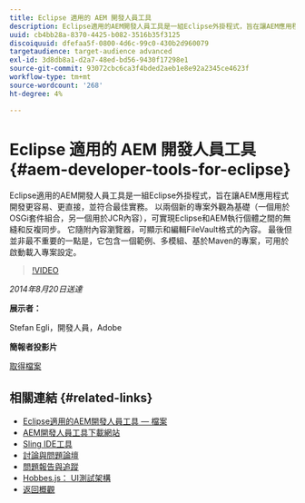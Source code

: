 ```yaml
---
title: Eclipse 適用的 AEM 開發人員工具
description: Eclipse適用的AEM開發人員工具是一組Eclipse外掛程式，旨在讓AEM應用程式開發更容易、更直接，並符合最佳實務。 以兩個新的專案外觀為基礎（一個用於OSGi套件組合，另一個用於JCR內容），可實現Eclipse和AEM執行個體之間的無縫和反複同步。 它隨附內容瀏覽器，可顯示和編輯FileVault格式的內容。 最後但並非最不重要的一點是，它包含一個範例、多模組、基於Maven的專案，可用於啟動載入專案設定。
uuid: cb4bb28a-8370-4425-b082-3516b35f3125
discoiquuid: dfefaa5f-0800-4d6c-99c0-430b2d960079
targetaudience: target-audience advanced
exl-id: 3d8db8a1-d2a7-48ed-bd56-9430f17298e1
source-git-commit: 93072cbc6ca3f4bded2aeb1e8e92a2345ce4623f
workflow-type: tm+mt
source-wordcount: '268'
ht-degree: 4%

---
```


# Eclipse 適用的 AEM 開發人員工具{#aem-developer-tools-for-eclipse}

Eclipse適用的AEM開發人員工具是一組Eclipse外掛程式，旨在讓AEM應用程式開發更容易、更直接，並符合最佳實務。 以兩個新的專案外觀為基礎（一個用於OSGi套件組合，另一個用於JCR內容），可實現Eclipse和AEM執行個體之間的無縫和反複同步。 它隨附內容瀏覽器，可顯示和編輯FileVault格式的內容。 最後但並非最不重要的一點是，它包含一個範例、多模組、基於Maven的專案，可用於啟動載入專案設定。

>[!VIDEO](https://video.tv.adobe.com/v/19465/?quality=9)

*2014年8月20日送達*

**展示者：**

Stefan Egli，開發人員，Adobe

**簡報者投影片**

[取得檔案](assets/aem-dev-tools-cq-gems.pdf)

## 相關連結 {#related-links}

* [Eclipse適用的AEM開發人員工具 — 檔案](http://docs.adobe.com/docs/en/dev-tools/aem-eclipse.html)
* [AEM開發人員工具下載網站](http://eclipse.adobe.com/aem/dev-tools/)
* [Sling IDE工具](https://sling.apache.org/documentation/development/ide-tooling.html)
* [討論與問題論壇](http://help-forums.adobe.com/content/adobeforums/en/experience-manager-forum/adobe-experience-manager.html)
* [問題報告與追蹤](https://github.com/Adobe-Marketing-Cloud/aem-eclipse-developer-tools/issues)
* [Hobbes.js： UI測試架構](http://docs.adobe.com/docs/en/aem/6-0/develop/components/hobbes.html)
* [返回概觀](https://helpx.adobe.com/experience-manager/kt/eseminars/gems/aem-index.html)
